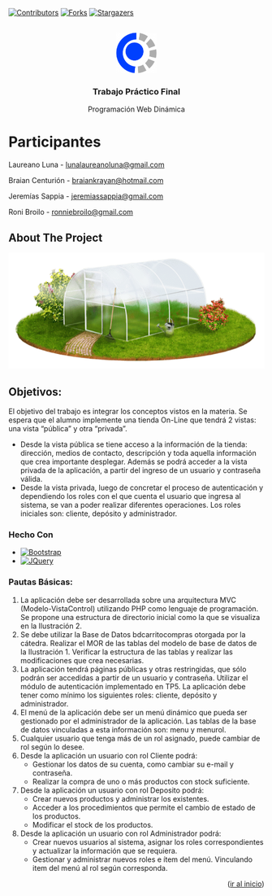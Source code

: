 <a name="readme-top"></a>

[![Contributors][contributors-shield]][contributors-url]
[![Forks][forks-shield]][forks-url]
[![Stargazers][stars-shield]][stars-url]

<br />
<div align="center">
    <img src="./Vista/img/logo.png" alt="Logo" width="80" height="80">

  <h3 align="center">Trabajo Práctico Final</h3>

  <p align="center">
    Programación Web Dinámica
    <br />
  </p>
</div>

# Participantes

Laureano Luna - lunalaureanoluna@gmail.com

Braian Centurión - braiankrayan@hotmail.com

Jeremías Sappia - jeremiassappia@gmail.com

Roni Broilo - ronniebroilo@gmail.com

<!-- ABOUT THE PROJECT -->
## About The Project

<img src="./Vista/img/invernadero.png" alt="Logo">

## Objetivos:
El objetivo del trabajo es integrar los conceptos vistos en la materia. Se espera que el alumno implemente una tienda On-Line que tendrá 2 vistas: una vista “pública” y otra “privada”.

* Desde la vista pública se tiene acceso a la información de la tienda: dirección, medios de contacto, descripción y toda aquella información que crea importante desplegar. Además se podrá acceder a la vista privada de la aplicación, a partir del ingreso de un usuario y contraseña válida.
* Desde la vista privada, luego de concretar el proceso de autenticación y dependiendo los roles con el que cuenta el usuario que ingresa al sistema, se van a poder realizar diferentes operaciones. Los roles iniciales son: cliente, depósito y administrador.
### Hecho Con

* [![Bootstrap][Bootstrap.com]][Bootstrap-url]
* [![JQuery][JQuery.com]][JQuery-url]

### Pautas Básicas:

1. La aplicación debe ser desarrollada sobre una arquitectura MVC (Modelo-VistaControl) utilizando PHP como lenguaje de programación. Se propone una estructura de directorio inicial como la que se visualiza en la Ilustración 2.
2. Se debe utilizar la Base de Datos bdcarritocompras otorgada por la cátedra. Realizar el MOR de las tablas del modelo de base de datos de la Ilustración 1. Verificar la estructura de las tablas y realizar las modificaciones que crea
necesarias.
3. La aplicación tendrá páginas públicas y otras restringidas, que sólo podrán ser accedidas a partir de un usuario y contraseña. Utilizar el módulo de autenticación implementado en TP5. La aplicación debe tener como mínimo los siguientes
roles: cliente, depósito y administrador.
4. El menú de la aplicación debe ser un menú dinámico que pueda ser gestionado por el administrador de la aplicación. Las tablas de la base de datos vinculadas a esta información son: menu y menurol.
5. Cualquier usuario que tenga más de un rol asignado, puede cambiar de rol según lo desee.
6. Desde la aplicación un usuario con rol Cliente podrá:
    * Gestionar los datos de su cuenta, como cambiar su e-mail y contraseña.
    * Realizar la compra de uno o más productos con stock suficiente.
7. Desde la aplicación un usuario con rol Deposito podrá:
    * Crear nuevos productos y administrar los existentes.
    * Acceder a los procedimientos que permite el cambio de estado de los productos.
    * Modificar el stock de los productos.
8. Desde la aplicación un usuario con rol Administrador podrá:
    * Crear nuevos usuarios al sistema, asignar los roles correspondientes y actualizar la información que se requiera.
    * Gestionar y administrar nuevos roles e ítem del menú. Vinculando item del menú al rol según corresponda.

<p align="right">(<a href="#readme-top">ir al inicio</a>)</p>



[contributors-shield]: https://img.shields.io/github/contributors/sappiajeremias/TP-Final-PWD.svg?style=for-the-badge
[contributors-url]: https://github.com/sappiajeremias/TP-Final-PWD/graphs/contributors
[forks-shield]: https://img.shields.io/github/forks/sappiajeremias/TP-Final-PWD.svg?style=for-the-badge
[forks-url]: https://github.com/sappiajeremias/TP-Final-PWD/network/members
[stars-shield]: https://img.shields.io/github/stars/sappiajeremias/TP-Final-PWD.svg?style=for-the-badge
[stars-url]: https://github.com/sappiajeremias/TP-Final-PWD/stargazers
[Bootstrap.com]: https://img.shields.io/badge/Bootstrap-563D7C?style=for-the-badge&logo=bootstrap&logoColor=white
[Bootstrap-url]: https://getbootstrap.com
[JQuery.com]: https://img.shields.io/badge/jQuery-0769AD?style=for-the-badge&logo=jquery&logoColor=white
[JQuery-url]: https://jquery.com 
